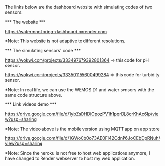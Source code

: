 The links below are the dashboard website with simulating codes of two sensors:

*** The website ***

https://watermonitoring-dashboard.onrender.com

*Note: This website is not adaptive to different resolutions.


*** The simulating sensors' code ***

https://wokwi.com/projects/333497679392801364 => this code for pH sensor.

https://wokwi.com/projects/333501155600499284 => this code for turbidity sensor.

*Note: In real life, we can use the WEMOS D1 and water sensors with the same code structure above.

*** Link videos demo ***

https://drive.google.com/file/d/1ybZsDHDiOpozPV1h1pqrDL8crKhAc6Ip/view?usp=sharing

*Note: The video above is the mobile version using MQTT app on app store

https://drive.google.com/file/d/1GWoCb0o73AE0Fl42CdnP6JoCEbDpRNuh/view?usp=sharing

*Note: Since the heroku is not free to host web applications anymore, I have changed to Render webserver to host my web application.
